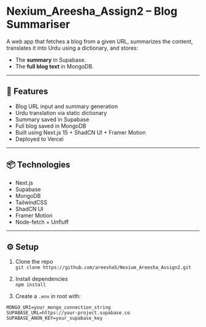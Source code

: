 # Nexium_Areesha_Assign2 – Blog Summariser

A web app that fetches a blog from a given URL, summarizes the content, translates it into Urdu using a dictionary, and stores:

- The **summary** in Supabase.
- The **full blog text** in MongoDB.

---

## 🚀 Features

- Blog URL input and summary generation
- Urdu translation via static dictionary
- Summary saved in Supabase
- Full blog saved in MongoDB
- Built using Next.js 15 + ShadCN UI + Framer Motion
- Deployed to Vercel

---

## 📦 Technologies

- Next.js
- Supabase
- MongoDB
- TailwindCSS
- ShadCN UI
- Framer Motion
- Node-fetch + Unfluff

---

## ⚙️ Setup

1. Clone the repo  
   `git clone https://github.com/areesha5/Nexium_Areesha_Assign2.git`

2. Install dependencies  
   `npm install`

3. Create a `.env` in root with:

```env
MONGO_URI=your_mongo_connection_string
SUPABASE_URL=https://your-project.supabase.co
SUPABASE_ANON_KEY=your_supabase_key
